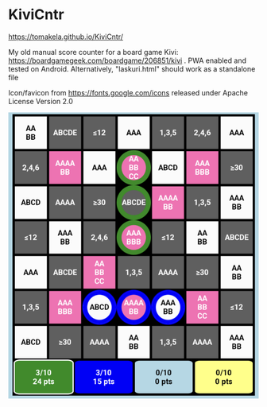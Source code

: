 # KiviCntr

https://tomakela.github.io/KiviCntr/

My old manual score counter for a board game Kivi: https://boardgamegeek.com/boardgame/206851/kivi . PWA enabled and tested on Android. Alternatively, "laskuri.html" should work as a standalone file

Icon/favicon from https://fonts.google.com/icons released under Apache License Version 2.0

![Screenshot](screenshot.png)
